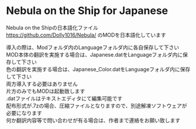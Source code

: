 # Nebula on the Ship for Japanese
Nebula on the Shipの日本語化ファイル\
https://github.com/Dolly1016/Nebula/ のMODを日本語化しています

導入の際は、Modフォルダ内のLanguageフォルダ内に各自保存して下さい\
MOD本体の翻訳を実施する場合は、Japanese.datをLanguageフォルダ内に保存して下さい\
色の翻訳を実施する場合は、Japanese_Color.datをLanguageフォルダ内に保存して下さい\
両方導入する必要はありません\
片方のみでもMODは起動致します\
.datファイルはテキストエディタにて編集可能です\
配布形式が.7zの場合、圧縮ファイルとなりますので、別途解凍ソフトウェアが必要になります\
何か翻訳内容等で問い合わせが有る場合は、作者まで連絡をお願い致します
